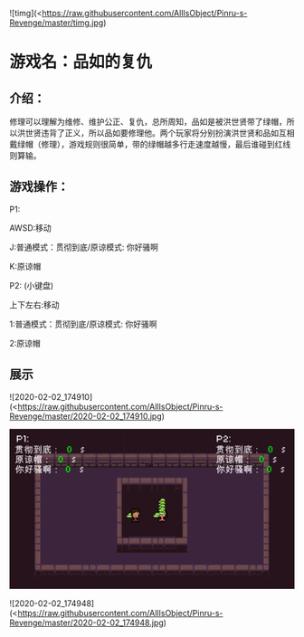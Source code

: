 ![timg](<https://raw.githubusercontent.com/AllIsObject/Pinru-s-Revenge/master/timg.jpg)

# 游戏名：品如的复仇

## 介绍：

修理可以理解为维修、维护公正、复仇，总所周知，品如是被洪世贤带了绿帽，所以洪世贤违背了正义，所以品如要修理他。两个玩家将分别扮演洪世贤和品如互相戴绿帽（修理），游戏规则很简单，带的绿帽越多行走速度越慢，最后谁碰到红线则算输。

## 游戏操作：

P1:

AWSD:移动

J:普通模式：贯彻到底/原谅模式: 你好骚啊

K:原谅帽

P2:  (小键盘)

上下左右:移动

1:普通模式：贯彻到底/原谅模式: 你好骚啊

2:原谅帽

## 展示



![2020-02-02_174910](<https://raw.githubusercontent.com/AllIsObject/Pinru-s-Revenge/master/2020-02-02_174910.jpg)

![2020-02-02_174926](.\2020-02-02_174926.jpg)

![2020-02-02_174948](<https://raw.githubusercontent.com/AllIsObject/Pinru-s-Revenge/master/2020-02-02_174948.jpg)